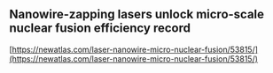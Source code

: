 ## Nanowire-zapping lasers unlock micro-scale nuclear fusion efficiency record
  
  [https://newatlas.com/laser-nanowire-micro-nuclear-fusion/53815/](https://newatlas.com/laser-nanowire-micro-nuclear-fusion/53815/)